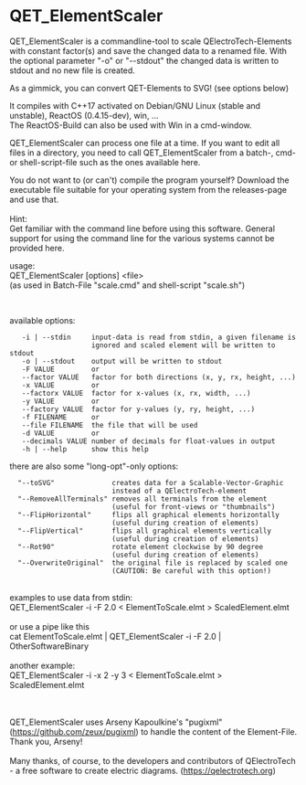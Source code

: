 # QET_ElementScaler

QET_ElementScaler is a commandline-tool to scale QElectroTech-Elements with constant factor(s) and save the changed data to a renamed file.
With the optional parameter &quot;-o&quot; or &quot;--stdout&quot; the changed data is written to stdout and no new file is created.

As a gimmick, you can convert QET-Elements to SVG! (see options below)<br>

It compiles with C++17 activated on Debian/GNU Linux (stable and unstable), ReactOS (0.4.15-dev), win, ...<br>
The ReactOS-Build can also be used with Win in a cmd-window.<br>

QET_ElementScaler can process one file at a time.
If you want to edit all files in a directory, you need to call QET_ElementScaler from a batch-, cmd- or shell-script-file such as the ones available here.<br>

You do not want to (or can't) compile the program yourself? Download the executable file suitable for your operating system from the releases-page and use that.<br><br>
Hint: <br>
Get familiar with the command line before using this software.
General support for using the command line for the various systems cannot be provided here.



usage:<br>
QET_ElementScaler [options] &lt;file&gt; <br>
(as used in Batch-File &quot;scale.cmd&quot; and shell-script &quot;scale.sh&quot;) <br>

<br>

  available options:
```
   -i | --stdin     input-data is read from stdin, a given filename is
                    ignored and scaled element will be written to stdout
   -o | --stdout    output will be written to stdout
   -F VALUE         or
   --factor VALUE   factor for both directions (x, y, rx, height, ...)
   -x VALUE         or
   --factorx VALUE  factor for x-values (x, rx, width, ...)
   -y VALUE         or
   --factory VALUE  factor for y-values (y, ry, height, ...)
   -f FILENAME      or
   --file FILENAME  the file that will be used 
   -d VALUE         or
   --decimals VALUE number of decimals for float-values in output
   -h | --help      show this help
```

  there are also some "long-opt"-only options: 
```
  "--toSVG"              creates data for a Scalable-Vector-Graphic
                         instead of a QElectroTech-element
  "--RemoveAllTerminals" removes all terminals from the element
                         (useful for front-views or "thumbnails")
  "--FlipHorizontal"     flips all graphical elements horizontally
                         (useful during creation of elements) 
  "--FlipVertical"       flips all graphical elements vertically
                         (useful during creation of elements) 
  "--Rot90"              rotate element clockwise by 90 degree
                         (useful during creation of elements)
  "--OverwriteOriginal"  the original file is replaced by scaled one
                         (CAUTION: Be careful with this option!) 
```


 <br>
examples to use data from stdin: <br>
QET_ElementScaler -i -F 2.0  &lt;  ElementToScale.elmt  &gt;  ScaledElement.elmt <br>
 <br>
or use a pipe like this <br>
cat  ElementToScale.elmt  |  QET_ElementScaler -i -F 2.0  |  OtherSoftwareBinary <br>
 <br>
another example:<br>
QET_ElementScaler -i -x 2 -y 3  &lt;  ElementToScale.elmt  &gt;  ScaledElement.elmt <br>
 <br>
 <br>

QET_ElementScaler uses Arseny Kapoulkine's &quot;pugixml&quot; (https://github.com/zeux/pugixml)
to handle the content of the Element-File. Thank you, Arseny! <br>
 <br>
Many thanks, of course, to the developers and contributors of QElectroTech - a free software to create electric diagrams. (https://qelectrotech.org) <br>
